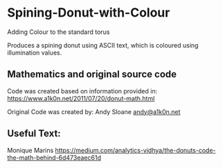 # Spining-Donut-with-Colour
Adding Colour to the standard torus

Produces a spining donut using ASCII text, which is coloured using illumination values.

## Mathematics and original source code
Code was created based on information provided in:
https://www.a1k0n.net/2011/07/20/donut-math.html

Original Code was created by:
Andy Sloane <andy@a1k0n.net>

## Useful Text:
Monique Marins
https://medium.com/analytics-vidhya/the-donuts-code-the-math-behind-6d473eaec61d
